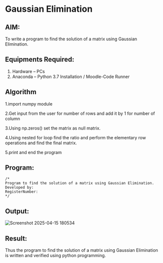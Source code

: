 # Gaussian Elimination

## AIM:
To write a program to find the solution of a matrix using Gaussian Elimination.

## Equipments Required:
1. Hardware – PCs
2. Anaconda – Python 3.7 Installation / Moodle-Code Runner

## Algorithm
1.import numpy module

2.Get input from the user for number of rows and add it by 1 for number of column

3.Using np.zeros() set the matrix as null matrix.

4.Using nested for loop find the ratio and perform the elementary row operations and find the final matrix.

5.print and end the program

## Program:
```
/*
Program to find the solution of a matrix using Gaussian Elimination.
Developed by: 
RegisterNumber: 
*/
```

## Output:
![Screenshot 2025-04-15 180534](https://github.com/user-attachments/assets/38b7b1f1-ca25-40ae-9a01-5fb211770747)


## Result:
Thus the program to find the solution of a matrix using Gaussian Elimination is written and verified using python programming.

